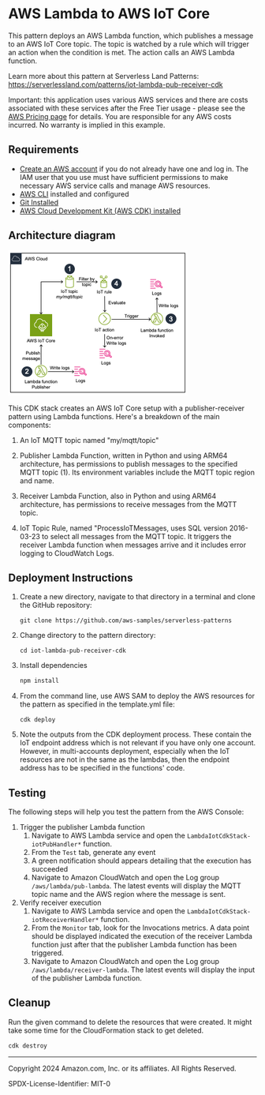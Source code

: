 # AWS Lambda to AWS IoT Core

This pattern deploys an AWS Lambda function, which publishes a message to an AWS IoT Core topic. The topic is watched by a rule which will trigger an action when the condition is met. The action calls an AWS Lambda function.

Learn more about this pattern at Serverless Land Patterns: https://serverlessland.com/patterns/iot-lambda-pub-receiver-cdk

Important: this application uses various AWS services and there are costs associated with these services after the Free Tier usage - please see the [AWS Pricing page](https://aws.amazon.com/pricing/) for details. You are responsible for any AWS costs incurred. No warranty is implied in this example.

## Requirements

* [Create an AWS account](https://portal.aws.amazon.com/gp/aws/developer/registration/index.html) if you do not already have one and log in. The IAM user that you use must have sufficient permissions to make necessary AWS service calls and manage AWS resources.
* [AWS CLI](https://docs.aws.amazon.com/cli/latest/userguide/install-cliv2.html) installed and configured
* [Git Installed](https://git-scm.com/book/en/v2/Getting-Started-Installing-Git)
* [AWS Cloud Development Kit (AWS CDK) installed](https://docs.aws.amazon.com/cdk/v2/guide/getting_started.html)

## Architecture diagram
![Architecture diagram](./doc/architecture-diagram.png)

This CDK stack creates an AWS IoT Core setup with a publisher-receiver pattern using Lambda functions. 
Here's a breakdown of the main components:

1. An IoT MQTT topic named "my/mqtt/topic"

1. Publisher Lambda Function, written in Python and using ARM64 architecture, has permissions to publish messages to the specified MQTT topic (1). Its environment variables include the MQTT topic region and name.

1. Receiver Lambda Function, also in Python and using ARM64 architecture, has permissions to receive messages from the MQTT topic.

1. IoT Topic Rule, named "ProcessIoTMessages, uses SQL version 2016-03-23 to select all messages from the MQTT topic. It triggers the receiver Lambda function when messages arrive and it includes error logging to CloudWatch Logs.

## Deployment Instructions

1. Create a new directory, navigate to that directory in a terminal and clone the GitHub repository:
    ``` 
    git clone https://github.com/aws-samples/serverless-patterns
    ```
1. Change directory to the pattern directory:
    ```
    cd iot-lambda-pub-receiver-cdk
    ```
1. Install dependencies
    ```bash
    npm install
    ```
1. From the command line, use AWS SAM to deploy the AWS resources for the pattern as specified in the template.yml file:
    ```
    cdk deploy
    ```

2. Note the outputs from the CDK deployment process. These contain the IoT endpoint address which is not relevant if you have only one account. However, in multi-accounts deployment, especially when the IoT resources are not in the same as the lambdas, then the endpoint address has to be specified in the functions' code.

## Testing

The following steps will help you test the pattern from the AWS Console:
1. Trigger the publisher Lambda function
   1. Navigate to AWS Lambda service and open the `LambdaIotCdkStack-iotPubHandler*` function.
   1. From the `Test` tab, generate any event
   1. A green notification should appears detailing that the execution has succeeded
   1. Navigate to Amazon CloudWatch and open the Log group `/aws/lambda/pub-lambda`. The latest events will display the MQTT topic name and the AWS region where the message is sent.
1. Verify receiver execution
   1. Navigate to AWS Lambda service and open the `LambdaIotCdkStack-iotReceiverHandler*` function.
   1. From the `Monitor` tab, look for the Invocations metrics. A data point should be displayed indicated the execution of the receiver Lambda function just after that the publisher Lambda function has been triggered.
   1. Navigate to Amazon CloudWatch and open the Log group `/aws/lambda/receiver-lambda`. The latest events will display the input of the publisher Lambda function.

## Cleanup
 
Run the given command to delete the resources that were created. It might take some time for the CloudFormation stack to get deleted.

```bash
cdk destroy
```
----
Copyright 2024 Amazon.com, Inc. or its affiliates. All Rights Reserved.

SPDX-License-Identifier: MIT-0
